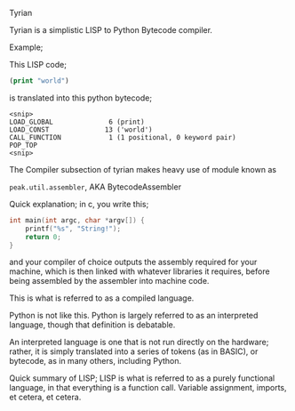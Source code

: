 Tyrian

Tyrian is a simplistic LISP to Python Bytecode compiler.

Example;

This LISP code;

```lisp
(print "world")
```

is translated into this python bytecode;

```bytecode
<snip>
LOAD_GLOBAL              6 (print)
LOAD_CONST              13 ('world')
CALL_FUNCTION            1 (1 positional, 0 keyword pair)
POP_TOP
<snip>
```

The Compiler subsection of tyrian makes heavy use of module known as

`peak.util.assembler`, AKA BytecodeAssembler


Quick explanation;
in c, you write this;

```c
int main(int argc, char *argv[]) {
    printf("%s", "String!");
    return 0;
}
```

and your compiler of choice outputs the assembly required for your machine, which is then linked with whatever libraries it requires, before being assembled by the assembler into machine code.

This is what is referred to as a compiled language.


Python is not like this. Python is largely referred to as an interpreted language, though that definition is debatable.

An interpreted language is one that is not run directly on the hardware; rather, it is simply translated into a series of tokens (as in BASIC), or bytecode, as in many others, including Python.

Quick summary of LISP;
LISP is what is referred to as a purely functional language, in that everything is a function call. Variable assignment, imports, et cetera, et cetera.
